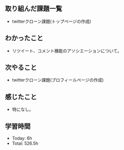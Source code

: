 ## 取り組んだ課題一覧
- twitterクローン課題(トップページの作成)
## わかったこと
- リツイート、コメント機能のアソシエーションについて。
## 次やること
- twitterクローン課題(プロフィールページの作成)
## 感じたこと
- 特になし。
## 学習時間
- Today: 6h
- Total: 526.5h